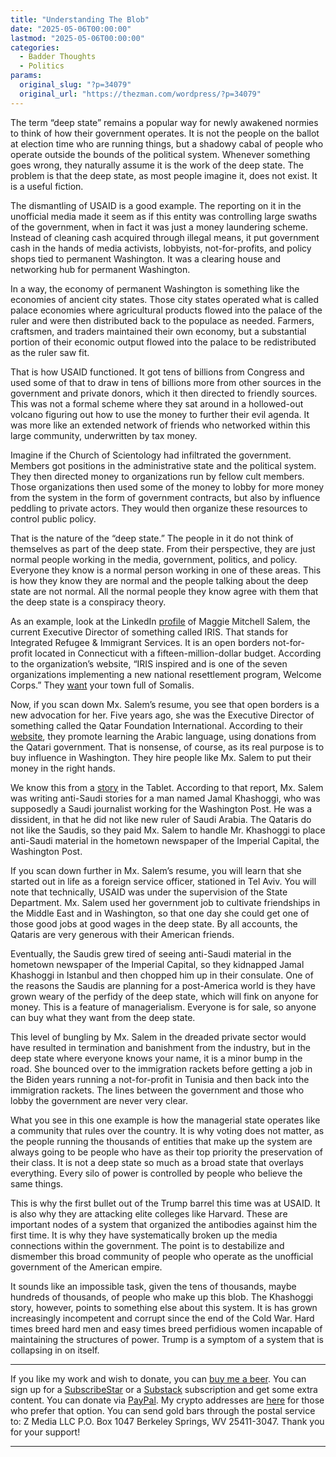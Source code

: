 ```yaml
---
title: "Understanding The Blob"
date: "2025-05-06T00:00:00"
lastmod: "2025-05-06T00:00:00"
categories:
  - Badder Thoughts
  - Politics
params:
  original_slug: "?p=34079"
  original_url: "https://thezman.com/wordpress/?p=34079"
---
```


The term “deep state” remains a popular way for newly awakened normies
to think of how their government operates. It is not the people on the
ballot at election time who are running things, but a shadowy cabal of
people who operate outside the bounds of the political system. Whenever
something goes wrong, they naturally assume it is the work of the deep
state. The problem is that the deep state, as most people imagine it,
does not exist. It is a useful fiction.

The dismantling of USAID is a good example. The reporting on it in the
unofficial media made it seem as if this entity was controlling large
swaths of the government, when in fact it was just a money laundering
scheme. Instead of cleaning cash acquired through illegal means, it put
government cash in the hands of media activists, lobbyists,
not-for-profits, and policy shops tied to permanent Washington. It was a
clearing house and networking hub for permanent Washington.

In a way, the economy of permanent Washington is something like the
economies of ancient city states. Those city states operated what is
called palace economies where agricultural products flowed into the
palace of the ruler and were then distributed back to the populace as
needed. Farmers, craftsmen, and traders maintained their own economy,
but a substantial portion of their economic output flowed into the
palace to be redistributed as the ruler saw fit.

That is how USAID functioned. It got tens of billions from Congress and
used some of that to draw in tens of billions more from other sources in
the government and private donors, which it then directed to friendly
sources. This was not a formal scheme where they sat around in a
hollowed-out volcano figuring out how to use the money to further their
evil agenda. It was more like an extended network of friends who
networked within this large community, underwritten by tax money.

Imagine if the Church of Scientology had infiltrated the government.
Members got positions in the administrative state and the political
system. They then directed money to organizations run by fellow cult
members. Those organizations then used some of the money to lobby for
more money from the system in the form of government contracts, but also
by influence peddling to private actors. They would then organize these
resources to control public policy.

That is the nature of the “deep state.” The people in it do not think of
themselves as part of the deep state. From their perspective, they are
just normal people working in the media, government, politics, and
policy. Everyone they know is a normal person working in one of these
areas. This is how they know they are normal and the people talking
about the deep state are not normal. All the normal people they know
agree with them that the deep state is a conspiracy theory.

As an example, look at the LinkedIn <a
href="https://www.linkedin.com/in/maggie-mitchell-salem-ba5a00/details/experience/"
rel="noopener" target="_blank">profile</a> of Maggie Mitchell Salem, the
current Executive Director of something called IRIS. That stands for
Integrated Refugee & Immigrant Services. It is an open borders
not-for-profit located in Connecticut with a fifteen-million-dollar
budget. According to the organization’s website, “IRIS inspired and is
one of the seven organizations implementing a new national resettlement
program, Welcome Corps.” They [want](https://welcomecorps.org/) your
town full of Somalis.

Now, if you scan down Mx. Salem’s resume, you see that open borders is a
new advocation for her. Five years ago, she was the Executive Director
of something called the Qatar Foundation International. According to
their <a href="https://www.qfi.org/" rel="noopener"
target="_blank">website</a>, they promote learning the Arabic language,
using donations from the Qatari government. That is nonsense, of course,
as its real purpose is to buy influence in Washington. They hire people
like Mx. Salem to put their money in the right hands.

We know this from a <a
href="https://www.tabletmag.com/sections/news/articles/an-improvised-explosive-device"
rel="noopener" target="_blank">story</a> in the Tablet. According to
that report, Mx. Salem was writing anti-Saudi stories for a man named
Jamal Khashoggi, who was supposedly a Saudi journalist working for the
Washington Post. He was a dissident, in that he did not like new ruler
of Saudi Arabia. The Qataris do not like the Saudis, so they paid Mx.
Salem to handle Mr. Khashoggi to place anti-Saudi material in the
hometown newspaper of the Imperial Capital, the Washington Post.

If you scan down further in Mx. Salem’s resume, you will learn that she
started out in life as a foreign service officer, stationed in Tel Aviv.
You will note that technically, USAID was under the supervision of the
State Department. Mx. Salem used her government job to cultivate
friendships in the Middle East and in Washington, so that one day she
could get one of those good jobs at good wages in the deep state. By all
accounts, the Qataris are very generous with their American friends.

Eventually, the Saudis grew tired of seeing anti-Saudi material in the
hometown newspaper of the Imperial Capital, so they kidnapped Jamal
Khashoggi in Istanbul and then chopped him up in their consulate. One of
the reasons the Saudis are planning for a post-America world is they
have grown weary of the perfidy of the deep state, which will fink on
anyone for money. This is a feature of managerialism. Everyone is for
sale, so anyone can buy what they want from the deep state.

This level of bungling by Mx. Salem in the dreaded private sector would
have resulted in termination and banishment from the industry, but in
the deep state where everyone knows your name, it is a minor bump in the
road. She bounced over to the immigration rackets before getting a job
in the Biden years running a not-for-profit in Tunisia and then back
into the immigration rackets. The lines between the government and those
who lobby the government are never very clear.

What you see in this one example is how the managerial state operates
like a community that rules over the country. It is why voting does not
matter, as the people running the thousands of entities that make up the
system are always going to be people who have as their top priority the
preservation of their class. It is not a deep state so much as a broad
state that overlays everything. Every silo of power is controlled by
people who believe the same things.

This is why the first bullet out of the Trump barrel this time was at
USAID. It is also why they are attacking elite colleges like Harvard.
These are important nodes of a system that organized the antibodies
against him the first time. It is why they have systematically broken up
the media connections within the government. The point is to destabilize
and dismember this broad community of people who operate as the
unofficial government of the American empire.

It sounds like an impossible task, given the tens of thousands, maybe
hundreds of thousands, of people who make up this blob. The Khashoggi
story, however, points to something else about this system. It is has
grown increasingly incompetent and corrupt since the end of the Cold
War. Hard times breed hard men and easy times breed perfidious women
incapable of maintaining the structures of power. Trump is a symptom of
a system that is collapsing in on itself.

------------------------------------------------------------------------

If you like my work and wish to donate, you can
<a href="https://www.buymeacoffee.com/mujolulu" rel="noopener"
target="_blank">buy me a beer</a>. You can sign up for a
<a href="https://www.subscribestar.com/the-z-blog" rel="noopener"
target="_blank">SubscribeStar</a> or a
<a href="https://thedissident.substack.com/" rel="noopener"
target="_blank">Substack</a> subscription and get some extra content.
You can donate via <a
href="https://www.paypal.com/donate/?cmd=_s-xclick&amp;hosted_button_id=UDAS2Q8JYA6CN&amp;source=url"
rel="noopener" target="_blank">PayPal</a>. My crypto addresses are
<a href="https://thezman.com/wordpress/?page_id=22713" rel="noopener"
target="_blank">here</a> for those who prefer that option. You can send
gold bars through the postal service to: Z Media LLC P.O. Box 1047
Berkeley Springs, WV 25411-3047. Thank you for your support!

------------------------------------------------------------------------
